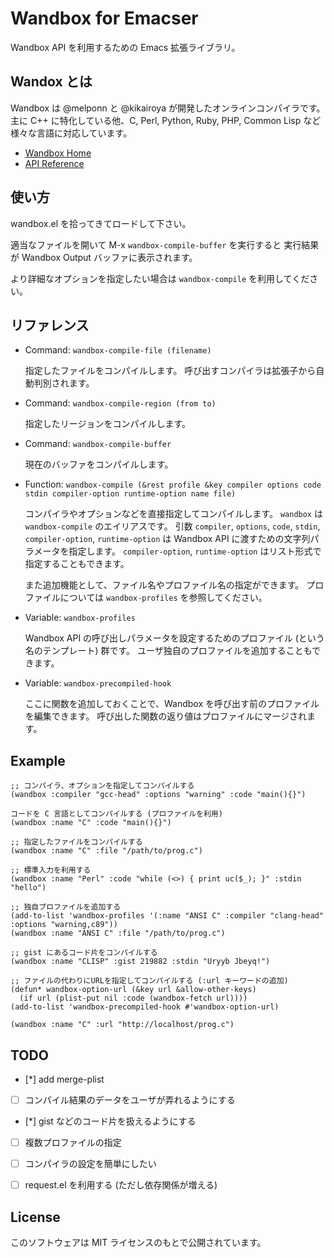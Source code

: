 Wandbox for Emacser
===================

Wandbox API を利用するための Emacs 拡張ライブラリ。


## Wandox とは

Wandbox は @melponn と @kikairoya が開発したオンラインコンパイラです。
主に C++ に特化している他、C, Perl, Python, Ruby, PHP, Common Lisp など
様々な言語に対応しています。

* [Wandbox Home](http://melpon.org/wandbox/)
* [API Reference](https://github.com/melpon/wandbox/blob/master/kennel/API.rst)


## 使い方

wandbox.el を拾ってきてロードして下さい。

適当なファイルを開いて M-x `wandbox-compile-buffer` を実行すると
実行結果が Wandbox Output バッファに表示されます。

より詳細なオプションを指定したい場合は `wandbox-compile` を利用してください。


## リファレンス

- Command: `wandbox-compile-file (filename)`

  指定したファイルをコンパイルします。
  呼び出すコンパイラは拡張子から自動判別されます。

- Command: `wandbox-compile-region (from to)`

  指定したリージョンをコンパイルします。

- Command: `wandbox-compile-buffer`

  現在のバッファをコンパイルします。

- Function: `wandbox-compile (&rest profile &key compiler options code stdin compiler-option runtime-option name file)`

  コンパイラやオプションなどを直接指定してコンパイルします。
  `wandbox` は `wandbox-compile` のエイリアスです。
  引数 `compiler`, `options`, `code`, `stdin`, `compiler-option`, `runtime-option` は
  Wandbox API に渡すための文字列パラメータを指定します。
  `compiler-option`, `runtime-option` はリスト形式で指定することもできます。

  また追加機能として、ファイル名やプロファイル名の指定ができます。
  プロファイルについては `wandbox-profiles` を参照してください。

- Variable: `wandbox-profiles`

  Wandbox API の呼び出しパラメータを設定するためのプロファイル (という名のテンプレート) 群です。
  ユーザ独自のプロファイルを追加することもできます。

- Variable: `wandbox-precompiled-hook`

  ここに関数を追加しておくことで、Wandbox を呼び出す前のプロファイルを編集できます。
  呼び出した関数の返り値はプロファイルにマージされます。


## Example

```elisp
;; コンパイラ、オプションを指定してコンパイルする
(wandbox :compiler "gcc-head" :options "warning" :code "main(){}")
```

```elisp
コードを C 言語としてコンパイルする (プロファイルを利用)
(wandbox :name "C" :code "main(){}")
```

```elisp
;; 指定したファイルをコンパイルする
(wandbox :name "C" :file "/path/to/prog.c")
```

```elisp
;; 標準入力を利用する
(wandbox :name "Perl" :code "while (<>) { print uc($_); }" :stdin "hello")
```

```elisp
;; 独自プロファイルを追加する
(add-to-list 'wandbox-profiles '(:name "ANSI C" :compiler "clang-head" :options "warning,c89"))
(wandbox :name "ANSI C" :file "/path/to/prog.c")
```

```elisp
;; gist にあるコード片をコンパイルする
(wandbox :name "CLISP" :gist 219882 :stdin "Uryyb Jbeyq!")
```

```elisp
;; ファイルの代わりにURLを指定してコンパイルする (:url キーワードの追加)
(defun* wandbox-option-url (&key url &allow-other-keys)
  (if url (plist-put nil :code (wandbox-fetch url))))
(add-to-list 'wandbox-precompiled-hook #'wandbox-option-url)

(wandbox :name "C" :url "http://localhost/prog.c")
```


## TODO

- [*] add merge-plist
- [ ] コンパイル結果のデータをユーザが弄れるようにする
- [*] gist などのコード片を扱えるようにする
- [ ] 複数プロファイルの指定
- [ ] コンパイラの設定を簡単にしたい
- [ ] request.el を利用する (ただし依存関係が増える)


## License

このソフトウェアは MIT ライセンスのもとで公開されています。

